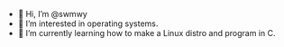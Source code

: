 - 👋 Hi, I’m @swmwy
- 👀 I’m interested in operating systems.
- 🌱 I’m currently learning how to make a Linux distro and program in C.


<!---
swmwy/swmwy is a ✨ special ✨ repository because its `README.md` (this file) appears on your GitHub profile.
You can click the Preview link to take a look at your changes.
--->
